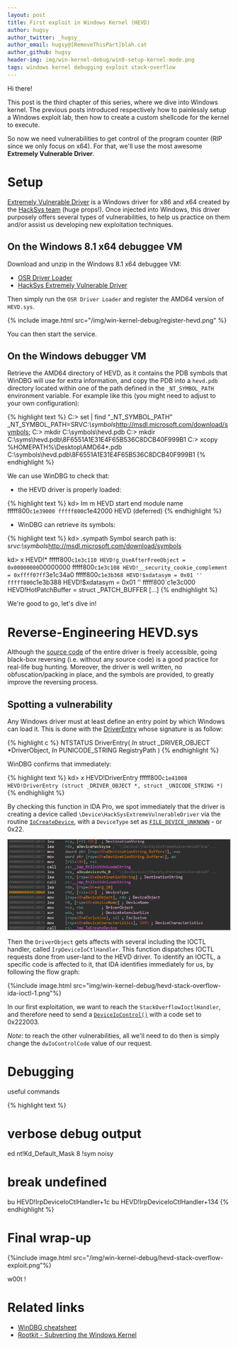 ```yaml
---
layout: post
title: First exploit in Windows Kernel (HEVD)
author: hugsy
author_twitter: _hugsy_
author_email: hugsy@[RemoveThisPart]blah.cat
author_github: hugsy
header-img: img/win-kernel-debug/win8-setup-kernel-mode.png
tags: windows kernel debugging exploit stack-overflow
---
```


Hi there!

This post is the third chapter of this series, where we dive into Windows
kernel. The previous posts introduced respectively how to painlessly setup a
Windows exploit lab, then how to create a custom shellcode for the kernel to
execute.

So now we need vulnerabilities to get control of the program counter (RIP since
we only focus on x64). For that, we'll use the most awesome **Extremely
Vulnerable Driver**.


# Setup

[Extremely Vulnerable Driver](https://github.com/hacksysteam/HackSysExtremeVulnerableDriver) is
a Windows driver for x86 and x64 created by
the [HackSys team](http://hacksys.vfreaks.com/) (huge props!). Once injected
into Windows, this driver purposely offers several types of vulnerabilities, to
help us practice on them and/or assist us developing new exploitation techniques.

## On the Windows 8.1 x64 debuggee VM

Download and unzip in the Windows 8.1 x64 debuggee VM:

 - [OSR Driver Loader](https://www.osronline.com/article.cfm?article=157)
 - [HackSys Extremely Vulnerable Driver](https://github.com/hacksysteam/HackSysExtremeVulnerableDriver/releases/download/v1.20/HEVD.1.20.zip)

Then simply run the `OSR Driver Loader` and register the AMD64 version of
`HEVD.sys`.

{% include image.html src="/img/win-kernel-debug/register-hevd.png" %}

You can then start the service.


## On the Windows debugger VM

Retrieve the AMD64 directory of HEVD, as it contains the PDB symbols that WinDBG
will use for extra information, and copy the PDB into a `hevd.pdb` directory
located within one of the path defined in the `_NT_SYMBOL_PATH` environment
variable. For example like this (you might need to adjust to your own
configuration):

{% highlight text %}
C:>  set | find "_NT_SYMBOL_PATH"
_NT_SYMBOL_PATH=SRV*C:\symbols*http://msdl.microsoft.com/download/symbols;
C:> mkdir C:\symbols\hevd.pdb
C:> mkdir C:\syms\hevd.pdb\8F6551A1E31E4F65B536C8DCB40F999B1
C:> xcopy %HOMEPATH%\Desktop\AMD64\*.pdb C:\symbols\hevd.pdb\8F6551A1E31E4F65B536C8DCB40F999B1
{% endhighlight %}

We can use WinDBG to check that:

  * the HEVD driver is properly loaded:

{% highlight text %}
kd> lm m HEVD
start             end                 module name
fffff800`c1e39000 fffff800`c1e42000   HEVD       (deferred)
{% endhighlight %}

  * WinDBG can retrieve its symbols:

{% highlight text %}
kd> .sympath
Symbol search path is: srv*c:\symbols*http://msdl.microsoft.com/download/symbols

kd> x HEVD!*
fffff800`c1e3c110 HEVD!g_UseAfterFreeObject = 0x00000000`00000000
fffff800`c1e3c108 HEVD!__security_cookie_complement = 0xffff07ff`3e1c34a0
fffff800`c1e3b368 HEVD!$xdatasym = 0x01 ''
fffff800`c1e3b388 HEVD!$xdatasym = 0x01 ''
fffff800`c1e3c000 HEVD!HotPatchBuffer = struct _PATCH_BUFFER
[...]
{% endhighlight %}

We're good to go, let's dive in!


# Reverse-Engineering HEVD.sys

Although the
[source code](https://github.com/hacksysteam/HackSysExtremeVulnerableDriver/tree/master/Driver) of
the entire driver is freely accessible, going black-box reversing (i.e. without
any source code) is a good practice for real-life bug hunting. Moreover, the
driver is well written, no obfuscation/packing in place, and the symbols
are provided, to greatly improve the reversing process.

## Spotting a vulnerability

Any Windows driver must at least define an entry point by which Windows can load
it. This is done with
the
[DriverEntry](https://msdn.microsoft.com/en-us/library/windows/hardware/ff544113(v=vs.85).aspx)
whose signature is as follow:

{% highlight c %}
NTSTATUS DriverEntry(
  _In_ struct _DRIVER_OBJECT *DriverObject,
  _In_ PUNICODE_STRING       RegistryPath
)
{% endhighlight %}

WinDBG confirms that immediately:

{% highlight text %}
kd> x HEVD!DriverEntry
fffff800`c1e41008 HEVD!DriverEntry (struct _DRIVER_OBJECT *, struct _UNICODE_STRING *)`
{% endhighlight %}

By checking this function in IDA Pro, we spot immediately that the driver is
creating a device called `\Device\HackSysExtremeVulnerableDriver` via the
routine
[`IoCreateDevice`](https://msdn.microsoft.com/en-us/library/windows/hardware/ff548397(v=vs.85).aspx),
with a `DeviceType` set
as
[`FILE_DEVICE_UNKNOWN`](https://docs.microsoft.com/en-us/windows-hardware/drivers/kernel/specifying-device-types) -
or 0x22.

![DriverEntry in IDA](/img/win-kernel-debug/hevd-stack-overflow-ida-driver-entry.png)

Then the `DriverObject` gets affects with several including the IOCTL
handler, called `IrpDeviceIoCtlHandler`.
This function dispatches IOCTL requests done from user-land to the HEVD
driver. To identify an IOCTL, a specific code is affected to it, that IDA
identifies immediately for us, by following the flow graph:

{%include image.html src="img/win-kernel-debug/hevd-stack-overflow-ida-ioctl-1.png"%}

In our first exploitation, we want to reach the `StackOverflowIoctlHandler`, and
therefore need to send
a
[`DeviceIoControl()`](https://msdn.microsoft.com/en-us/library/windows/desktop/aa363216(v=vs.85).aspx)
with a code set to 0x222003.

*_Note_*: to reach the other vulnerabilities, all we'll need to do then is
simply change the `dwIoControlCode` value of our request.

# Debugging

useful commands

{% highlight text %}
# verbose debug output
ed nt!Kd_Default_Mask 8
!sym noisy

# break undefined
bu HEVD!IrpDeviceIoCtlHandler+1c
bu HEVD!IrpDeviceIoCtlHandler+134
{% endhighlight %}

# Final wrap-up


{%include image.html src="/img/win-kernel-debug/hevd-stack-overflow-exploit.png"%}

w00t !

# Related links

 * [WinDBG cheatsheet](http://windbg.info/doc/1-common-cmds.html)
 * [Rootkit - Subverting the Windows Kernel](https://www.amazon.com/Rootkits-Subverting-Windows-Greg-Hoglund-ebook/dp/B000OZ0N76)
